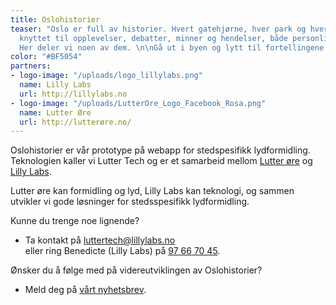 ```yaml
---
title: Oslohistorier
teaser: "Oslo er full av historier. Hvert gatehjørne, hver park og hver bygning er
  knyttet til opplevelser, debatter, minner og hendelser, både personlige og offentlige.
  Her deler vi noen av dem. \n\nGå ut i byen og lytt til fortellingene. "
color: "#BF5054"
partners:
- logo-image: "/uploads/logo_lillylabs.png"
  name: Lilly Labs
  url: http://lillylabs.no
- logo-image: "/uploads/LutterOre_Logo_Facebook_Rosa.png"
  name: Lutter Øre
  url: http://lutterøre.no/
---
```


Oslohistorier er vår prototype på webapp for stedspesifikk lydformidling. 
Teknologien kaller vi Lutter Tech og er et samarbeid mellom [Lutter øre](http://lutterøre.no/) 
og [Lilly Labs](http://lillylabs.no).

Lutter øre kan formidling og lyd, Lilly Labs kan teknologi, og sammen utvikler vi gode løsninger for stedsspesifikk lydformidling. 

Kunne du trenge noe lignende?

* Ta kontakt på [luttertech@lillylabs.no](mailto:luttertech@lillylabs.no)  
  eller ring Benedicte (Lilly Labs) på [97 66 70 45](tlf:+4797667045).

Ønsker du å følge med på videreutviklingen av Oslohistorier?

* Meld deg på [vårt nyhetsbrev](http://eepurl.com/cfEq8f).